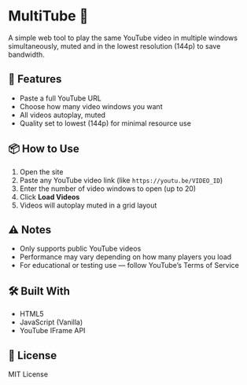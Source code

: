 # MultiTube 🎥

A simple web tool to play the same YouTube video in multiple windows simultaneously, muted and in the lowest resolution (144p) to save bandwidth.

## 🔧 Features

* Paste a full YouTube URL
* Choose how many video windows you want
* All videos autoplay, muted
* Quality set to lowest (144p) for minimal resource use

## 📦 How to Use

1. Open the site
2. Paste any YouTube video link (like `https://youtu.be/VIDEO_ID`)
3. Enter the number of video windows to open (up to 20)
4. Click **Load Videos**
5. Videos will autoplay muted in a grid layout

## ⚠️ Notes

* Only supports public YouTube videos
* Performance may vary depending on how many players you load
* For educational or testing use — follow YouTube’s Terms of Service

## 🛠️ Built With

* HTML5
* JavaScript (Vanilla)
* YouTube IFrame API

## 📄 License

MIT License
